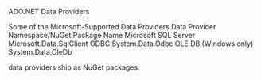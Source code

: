 ADO.NET Data Providers

Some of the Microsoft-Supported Data Providers
Data Provider Namespace/NuGet Package Name
Microsoft SQL Server Microsoft.Data.SqlClient
ODBC System.Data.Odbc
OLE DB (Windows only) System.Data.OleDb


data providers ship as NuGet packages.


